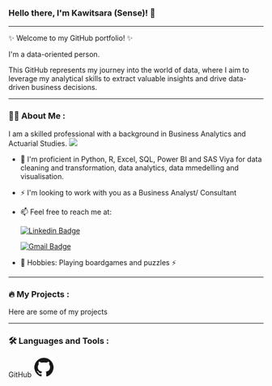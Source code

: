 ### Hello there, I'm Kawitsara (Sense)! 👋

---

✨ Welcome to my GitHub portfolio! ✨

I'm a data-oriented person.

This GitHub represents my journey into the world of data, where I aim to leverage my analytical skills to extract valuable insights and drive data-driven business decisions.

---

### :woman_technologist: About Me :
I am a skilled professional with a background in Business Analytics and Actuarial Studies. <img src="https://media.giphy.com/media/WUlplcMpOCEmTGBtBW/giphy.gif" width="30">

- :telescope: I'm proficient in Python, R, Excel, SQL, Power BI and SAS Viya for data cleaning and transformation, data analytics, data mmedelling and visualisation.

- :zap: I'm looking to work with you as a Business Analyst/ Consultant

- :mailbox: Feel free to reach me at:
  
  [![Linkedin Badge](https://img.shields.io/badge/-kawitsara-blue?style=flat&logo=Linkedin&logoColor=white)](www.linkedin.com/in/kawitsara)
  
  [![Gmail Badge](https://img.shields.io/badge/-kawitsara-red?style=flat&logo=gmail&logoColor=white)](kboonvisud@gmail.com)

- 🤔 Hobbies: Playing boardgames and puzzles ⚡


---

### :fire: My Projects :

Here are some of my projects


---

### :hammer_and_wrench: Languages and Tools :

<div id="header">
 GitHub <img src="https://github.com/devicons/devicon/blob/master/icons/github/github-original.svg" title="GitHub" **alt="GitHub" width="40" height="40"/>
</div>
